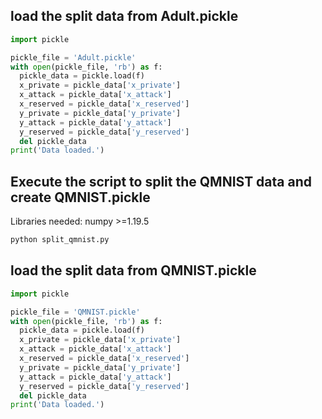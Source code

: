 ## load the split data from Adult.pickle
```python
import pickle 

pickle_file = 'Adult.pickle'
with open(pickle_file, 'rb') as f:
  pickle_data = pickle.load(f)
  x_private = pickle_data['x_private']
  x_attack = pickle_data['x_attack']
  x_reserved = pickle_data['x_reserved']
  y_private = pickle_data['y_private']
  y_attack = pickle_data['y_attack']
  y_reserved = pickle_data['y_reserved']
  del pickle_data
print('Data loaded.')
```

## Execute the script to split the QMNIST data and create QMNIST.pickle
Libraries needed:
numpy >=1.19.5
```bash
python split_qmnist.py
```
## load the split data from QMNIST.pickle
```python
import pickle 

pickle_file = 'QMNIST.pickle'
with open(pickle_file, 'rb') as f:
  pickle_data = pickle.load(f)
  x_private = pickle_data['x_private']
  x_attack = pickle_data['x_attack']
  x_reserved = pickle_data['x_reserved']
  y_private = pickle_data['y_private']
  y_attack = pickle_data['y_attack']
  y_reserved = pickle_data['y_reserved']
  del pickle_data
print('Data loaded.')
```